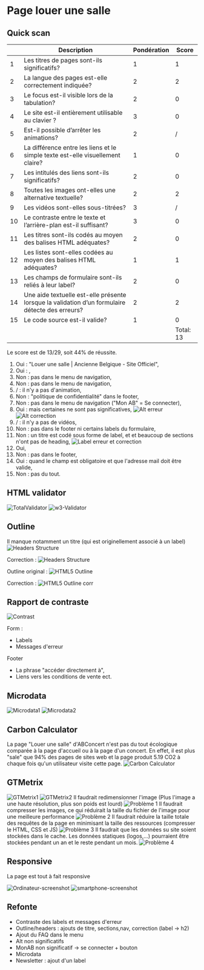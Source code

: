 # Page louer une salle

## Quick scan

|     | Description                                                                                     | Pondération | Score     |
| --- | ----------------------------------------------------------------------------------------------- | ----------- | --------- |
| 1   | Les titres de pages sont-ils significatifs?                                                     | 1           | 1         |
| 2   | La langue des pages est-elle correctement indiquée?                                             | 2           | 2         |
| 3   | Le focus est-il visible lors de la tabulation?                                                  | 2           | 0         |
| 4   | Le site est-il entièrement utilisable au clavier ?                                              | 3           | 0         |
| 5   | Est-il possible d’arrêter les animations?                                                       | 2           | /         |
| 6   | La différence entre les liens et le simple texte est-elle visuellement claire?                  | 1           | 0         |
| 7   | Les intitulés des liens sont-ils significatifs?                                                 | 2           | 0         |
| 8   | Toutes les images ont-elles une alternative textuelle?                                          | 2           | 2         |
| 9   | Les vidéos sont-elles sous-titrées?                                                             | 3           | /         |
| 10  | Le contraste entre le texte et l’arrière-plan est-il suffisant?                                 | 3           | 0         |
| 11  | Les titres sont-ils codés au moyen des balises HTML adéquates?                                  | 2           | 0         |
| 12  | Les listes sont-elles codées au moyen des balises HTML adéquates?                               | 1           | 1         |
| 13  | Les champs de formulaire sont-ils reliés à leur label?                                          | 2           | 0         |
| 14  | Une aide textuelle est-elle présente lorsque la validation d’un formulaire détecte des erreurs? | 2           | 2         |
| 15  | Le code source est-il valide?                                                                   | 1           | 0         |
|     |                                                                                                 |             | Total: 13 |

Le score est de 13/29, soit 44% de réussite.


1. Oui : "Louer une salle | Ancienne Belgique - Site Officiel",
2. Oui : <html lang="fr">,
3. Non : pas dans le menu de navigation,
4. Non : pas dans le menu de navigation,
5. / : il n'y a pas d'animation,
6. Non : "politique de confidentialité" dans le footer,
7. Non : pas dans le menu de navigation ("Mon AB" = Se connecter),
8. Oui : mais certaines ne sont pas significatives,
   ![Alt erreur](./img/alt-non-significatif.png)
   ![Alt correction](./img/alt-corr.png)
9. / : il n'y a pas de vidéos,
10. Non : pas dans le footer ni certains labels du formulaire,
11. Non : un titre est codé sous forme de label, et et beaucoup de sections n'ont pas de heading,
    ![Label erreur et correction](./img/label.png)
12. Oui,
13. Non : pas dans le footer,
14. Oui : quand le champ est obligatoire et que l'adresse mail doit être valide,
15. Non : pas du tout.

## HTML validator

![TotalValidator](./img/validator.png)
![w3-Validator](./img/validator-w3.png)

## Outline

Il manque notamment un titre (qui est originellement associé à un label)
![Headers Structure](./img/headers-original.png)

Correction :
![Headers Structure](./img/headers-corr.png)


Outline original :
![HTML5 Outline](./img/outline-error.png)

Correction :
![HTML5 Outline corr](./img/outline-corr.png)

## Rapport de contraste

![Contrast](./img/contrast-error.png)

Form :

- Labels
- Messages d'erreur

Footer

- La phrase "accéder directement à",
- Liens vers les conditions de vente ect.

## Microdata

![Microdata1](./img/microdata1.png)
![Microdata2](./img/microdata2.png)

## Carbon Calculator

La page "Louer une salle" d'ABConcert n'est pas du tout écologique comparée à la page d'accueil ou à la page d'un concert. En effet, il est plus "sale" que 94% des pages de sites web et la page produit 5.19 CO2 à chaque fois qu'un utilisateur visite cette page.
![Carbon Calculator](./img/carbon.png)

## GTMetrix

![GTMetrix1](./img/GT.png)
![GTMetrix2](./img/Metrix.png)
Il faudrait redimensionner l'image (Plus l'image a une haute résolution, plus son poids est lourd)
![Problème 1](./img/image-size.png)
Il faudrait compresser les images, ce qui réduirait la taille du fichier de l'image pour une meilleure performance
![Problème 2](./img/encode-image.png)
Il faudrait réduire la taille totale des requêtes de la page en minimisant la taille des ressources (compresser le HTML, CSS et JS)
![Problème 3](./img/network-payload.png)
Il faudrait que les données su site soient stockées dans le cache. Les données statiques (logos,...) pourraient être stockées pendant un an et le reste pendant un mois.
![Problème 4](./img/cache.png)


## Responsive

La page est tout à fait responsive

![Ordinateur-screenshot](./img/ordinateur.png)
![smartphone-screenshot](./img/smartphone.png)




## Refonte
   - Contraste des labels et messages d'erreur
   - Outline/headers : ajouts de titre, sections,nav, correction (label -> h2)
   - Ajout du FAQ dans le menu
   - Alt non significatifs
   - MonAB non significatif -> se connecter + bouton
   - Microdata
   - Newsletter : ajout d'un label
